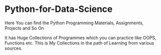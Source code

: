 # Python-for-Data-Science
Here You can find the Python Programming Materials, Assignments, Projects and So On

It has Huge Collections of Programmes which you can practice like OOPS, Functions etc.
This is My Collections in the path of Learning from various sources.
